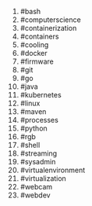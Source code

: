 1. #bash
1. #computerscience
1. #containerization
1. #containers
1. #cooling
1. #docker
1. #firmware
1. #git
1. #go
1. #java
1. #kubernetes
1. #linux
1. #maven
1. #processes
1. #python
1. #rgb
1. #shell
1. #streaming
1. #sysadmin
1. #virtualenvironment
1. #virtualization
1. #webcam
1. #webdev
